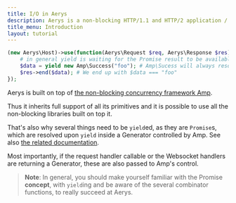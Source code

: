```yaml
---
title: I/O in Aerys
description: Aerys is a non-blocking HTTP/1.1 and HTTP/2 application / websocket / static file server.
title_menu: Introduction
layout: tutorial
---
```


```php
(new Aerys\Host)->use(function(Aerys\Request $req, Aerys\Response $res) {
	# in general yield is waiting for the Promise result to be available (just in the special case of Amp\Success it is available immediately)
	$data = yield new Amp\Success("foo"); # Amp\Sucess will always resolve to the value passed to its constructor
	$res->end($data); # We end up with $data === "foo"
});
```

Aerys is built on top of [the non-blocking concurrency framework Amp](../../amp).

Thus it inherits full support of all its primitives and it is possible to use all the non-blocking libraries built on top it.

That's also why several things need to be `yield`ed, as they are `Promise`s, which are resolved upon `yield` inside a Generator controlled by Amp. See also [the related documentation](../../amp/managing-concurrency.html#generators).

Most importantly, if the request handler callable or the Websocket handlers are returning a Generator, these are also passed to Amp's control.

> **Note**: In general, you should make yourself familiar with the Promise **concept**, with `yield`ing and be aware of the several combinator functions, to really succeed at Aerys.